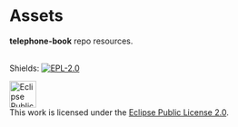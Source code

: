 # Assets
**telephone-book** repo resources. <br><br>


Shields: [![EPL-2.0][epl2-shield]][epl2]

[epl2]: https://www.eclipse.org/legal/epl-2.0/
[epl2-shield]: https://img.shields.io/badge/License-EPL%202.0-lightgrey.svg

<a rel="license" href="https://www.eclipse.org/legal/epl-2.0/"><img alt="Eclipse Public License" height=47px style="border-width:0" src="https://www.eclipse.org/eclipse.org-common/themes/solstice/public/images/logo/eclipse-foundation-grey-orange.svg" /></a></br>This work is licensed under the <a rel="license" href="https://www.eclipse.org/legal/epl-2.0/">Eclipse Public License 2.0</a>.
